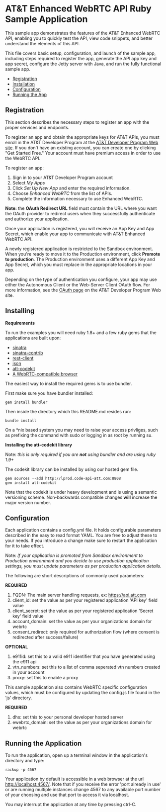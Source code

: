 # AT&T Enhanced WebRTC API Ruby Sample Application

This sample app demonstrates the features of the AT&T Enhanced WebRTC API,
enabling you to quickly test the API, view code snippets, and better understand
the elements of this API.

This file covers basic setup, configuration, and launch of the sample app,
including steps required to register the app, generate the API app key and app
secret, configure the Jetty server with Java, and run the fully functional
sample app. 

 - [Registration](#registration)
 - [Installation](#install)
 - [Configuration](#config)
 - [Running the App](#running)

## <a name="registration"></a> Registration

This section describes the necessary steps to register an app with
the proper services and endpoints.

To register an app and obtain the appropriate keys for AT&T APIs, you must
enroll in the AT&T Developer Program at the
[AT&T Developer Program Web site](http://developer.att.com/). If you don't have
an existing account, you can create one by clicking "Get Started Free." Your
account must have premium access in order to use the WebRTC API.

To register an app:

1. Sign in to your AT&T Developer Program account
2. Select _My Apps_
3. Click _Set Up New App_ and enter the required information.
4. Choose _Enhanced WebRTC_ from the list of APIs.
5. Complete the information necessary to use Enhanced WebRTC.

**Note:** the **OAuth Redirect URL** field must contain
the URL where you want the OAuth provider to redirect users when they
successfully authenticate and authorize your application.

Once your application is registered, you will receive
an App Key and App Secret, which enable your app to communicate
with AT&T Enhanced WebRTC API.

A newly registered application is restricted to the Sandbox environment. When
you're ready to move it to the Production environment, click **Promote to
production**. The Production environment uses a different App Key and App
Secret, which you must replace in the appropriate locations in your app.

Depending on the type of authentication you configure, your app may use either
the Autonomous Client or the Web-Server Client OAuth flow. For more
information, see the [OAuth page](https://developer.att.com/apis/oauth-2/docs)
on the AT&T Developer Program Web site.

## <a name="install"></a> Installing

**Requirements**

To run the examples you will need ruby 1.8+ and a few ruby gems that the
applications are built upon:
  
* [sinatra](http://www.sinatrarb.com/) 
* [sinatra-contrib](https://github.com/sinatra/sinatra-contrib)
* [rest-client](https://github.com/rest-client/rest-client)
* [json](http://json.rubyforge.org/)
* [att-codekit](https://github.com/attdevsupport/codekit-ruby)
* [A WebRTC-compatible browser](http://developer.att.com/sdks-plugins/enhanced-webrtc#using-webrtc-sdk)
  
The easiest way to install the required gems is to use bundler.

First make sure you have bundler installed:

    gem install bundler

Then inside the directory which this README.md resides run:

    bundle install

On a \*nix based system you may need to raise your access privliges, such as 
prefixing the command with sudo or logging in as root by running su.

**Installing the att-codekit library**

Note: _this is only required if you are **not** using bundler and are using ruby
1.9+_

The codekit library can be installed by using our hosted gem file.

    gem sources --add http://lprod.code-api-att.com:8808
    gem install att-codekit

Note that the codekit is under heavy development and is using a semantic
versioning scheme. Non-backwards compatible changes **will** increase the
major version number.

## <a name="config"></a> Configuration

Each application contains a config.yml file. It holds configurable parameters
described in the easy to read format YAML. You are free to adjust these to
your needs. If you introduce a change make sure to restart the application
for it to take effect. 

Note: _If your application is promoted from Sandbox environment to Production
environment and you decide to use production application settings, you must
update parameters as per production application details._

The following are short descriptions of commonly used parameters:

**REQUIRED**

1. FQDN: The main server handling requests, ex: https://api.att.com
2. client_id: set the value as per your registered application 'API
key' field value 
3. client_secret: set the value as per your registered application
'Secret key' field value
4. account_domain:  set the value as per your organizations domain for webrtc
5. consent_redirect: only required for authorization flow (where consent is
redirected after success/failure)

**OPTIONAL**

1. e911id: set this to a valid e911 identifier that you have generated using
the e911 api
2. vtn_numbers: set this to a list of comma seperated vtn numbers created in
your account
3. proxy: set this to enable a proxy

This sample application also contains WebRTC specific configuration values,
which must be configured by updating the config.js file found in the 'js'
directory.

**REQUIRED**

1. dhs: set this to your personal developer hosted server
2. ewebrtc_domain: set the value as per your organizations domain for webrtc


## <a name="running"></a> Running the Application

To run the application, open up a terminal window in the application's
directory and type:

    rackup -p 4567 

Your application by default is accessible in a web browser at the url
[http://localhost:4567/](http://localhost:4567/). Note that if you receive the
error 'port already in use' or are running multiple instances change 4567 to
any available port number of your choosing and use that port to access it via
localhost.

You may interrupt the application at any time by pressing ctrl-C.
